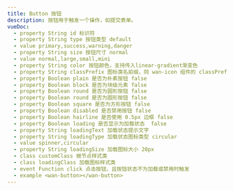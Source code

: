 ```yaml
---
title: Button 按钮
description: 按钮用于触发一个操作，如提交表单。
vueDoc:
  - property String id 标识符
  - property String type 按钮类型 default
  - value primary,success,warning,danger
  - property String size 按钮尺寸 normal
  - value normal,large,small,mini
  - property String color 按钮颜色，支持传入linear-gradient渐变色
  - property String classPrefix 图标类名前缀，同 wan-icon 组件的 classPrefix 属性
  - property Boolean plain 是否为朴素按钮 false
  - property Boolean block 是否为块级元素 false
  - property Boolean round 是否为圆形按钮 false
  - property Boolean round 是否为圆形按钮 false
  - property Boolean square 是否为方形按钮 false
  - property Boolean disabled 是否禁用按钮 false
  - property Boolean hairline 是否使用 0.5px 边框	false
  - property Boolean loading 是否显示为加载状态	false
  - property String loadingText 加载状态提示文字
  - property String loadingType 加载状态图标类型 circular
  - value spinner,circular
  - property String loadingSize 加载图标大小 20px
  - class customClass 根节点样式类
  - class loadingClass 加载图标样式类
  - event Function click 点击按钮，且按钮状态不为加载或禁用时触发
  - example <wan-button></wan-button>
---
```

